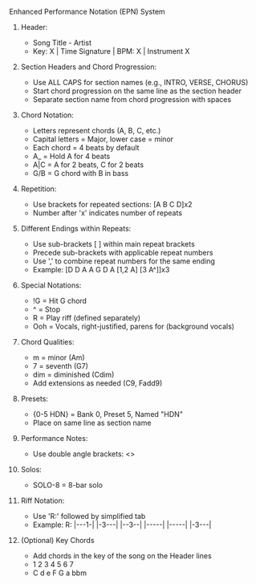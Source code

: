 Enhanced Performance Notation (EPN) System

1. Header:
   - Song Title - Artist
   - Key: X | Time Signature | BPM: X | Instrument X

2. Section Headers and Chord Progression:
   - Use ALL CAPS for section names (e.g., INTRO, VERSE, CHORUS)
   - Start chord progression on the same line as the section header
   - Separate section name from chord progression with spaces

3. Chord Notation:
   - Letters represent chords (A, B, C, etc.)
   - Capital letters = Major, lower case = minor
   - Each chord = 4 beats by default
   - A_ = Hold A for 4 beats
   - A|C = A for 2 beats, C for 2 beats
   - G/B = G chord with B in bass

4. Repetition:
   - Use brackets for repeated sections: [A B C D]x2
   - Number after 'x' indicates number of repeats

5. Different Endings within Repeats:
   - Use sub-brackets [ ] within main repeat brackets
   - Precede sub-brackets with applicable repeat numbers
   - Use ',' to combine repeat numbers for the same ending
   - Example: [D D A A G D A [1,2 A] [3 A^]]x3

6. Special Notations:
   - !G = Hit G chord
   - ^ = Stop
   - R = Play riff (defined separately)
   - Ooh = Vocals, right-justified, parens for (background vocals)

7. Chord Qualities:
   - m = minor (Am)
   - 7 = seventh (G7)
   - dim = diminished (Cdim)
   - Add extensions as needed (C9, Fadd9)

8. Presets:
   - {0-5 HDN} = Bank 0, Preset 5, Named "HDN"
   - Place on same line as section name

9. Performance Notes:
   - Use double angle brackets: <<Watch for cue>>

10. Solos:
    - SOLO-8 = 8-bar solo

11. Riff Notation:
    - Use 'R:' followed by simplified tab
    - Example:
      R: 
      |---1-| 
      |-3---|
      |--3--| 
      |-----| 
      |-----| 
      |-3---|

12. (Optional) Key Chords
    - Add chords in the key of the song on the Header lines
    - 1 2 3 4 5 6 7
    - C d e F G a bbm
